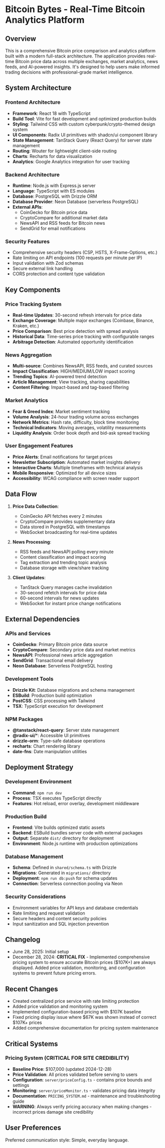 # Bitcoin Bytes - Real-Time Bitcoin Analytics Platform

## Overview

This is a comprehensive Bitcoin price comparison and analytics platform built with a modern full-stack architecture. The application provides real-time Bitcoin price data across multiple exchanges, market analytics, news feeds, and AI-powered insights. It's designed to help users make informed trading decisions with professional-grade market intelligence.

## System Architecture

### Frontend Architecture
- **Framework**: React 18 with TypeScript
- **Build Tool**: Vite for fast development and optimized production builds
- **Styling**: Tailwind CSS with custom cyberpunk/crypto-themed design system
- **UI Components**: Radix UI primitives with shadcn/ui component library
- **State Management**: TanStack Query (React Query) for server state management
- **Routing**: Wouter for lightweight client-side routing
- **Charts**: Recharts for data visualization
- **Analytics**: Google Analytics integration for user tracking

### Backend Architecture
- **Runtime**: Node.js with Express.js server
- **Language**: TypeScript with ES modules
- **Database**: PostgreSQL with Drizzle ORM
- **Database Provider**: Neon Database (serverless PostgreSQL)
- **External APIs**: 
  - CoinGecko for Bitcoin price data
  - CryptoCompare for additional market data
  - NewsAPI and RSS feeds for Bitcoin news
  - SendGrid for email notifications

### Security Features
- Comprehensive security headers (CSP, HSTS, X-Frame-Options, etc.)
- Rate limiting on API endpoints (100 requests per minute per IP)
- Input validation with Zod schemas
- Secure external link handling
- CORS protection and content type validation

## Key Components

### Price Tracking System
- **Real-time Updates**: 30-second refresh intervals for price data
- **Exchange Coverage**: Multiple major exchanges (Coinbase, Binance, Kraken, etc.)
- **Price Comparison**: Best price detection with spread analysis
- **Historical Data**: Time-series price tracking with configurable ranges
- **Arbitrage Detection**: Automated opportunity identification

### News Aggregation
- **Multi-source**: Combines NewsAPI, RSS feeds, and curated sources
- **Impact Classification**: HIGH/MEDIUM/LOW impact scoring
- **Trending Topics**: AI-powered trend detection
- **Article Management**: View tracking, sharing capabilities
- **Content Filtering**: Impact-based and tag-based filtering

### Market Analytics
- **Fear & Greed Index**: Market sentiment tracking
- **Volume Analysis**: 24-hour trading volume across exchanges
- **Network Metrics**: Hash rate, difficulty, block time monitoring
- **Technical Indicators**: Moving averages, volatility measurements
- **Liquidity Analysis**: Order book depth and bid-ask spread tracking

### User Engagement Features
- **Price Alerts**: Email notifications for target prices
- **Newsletter Subscription**: Automated market insights delivery
- **Interactive Charts**: Multiple timeframes with technical analysis
- **Mobile Responsive**: Optimized for all device sizes
- **Accessibility**: WCAG compliance with screen reader support

## Data Flow

1. **Price Data Collection**:
   - CoinGecko API fetches every 2 minutes
   - CryptoCompare provides supplementary data
   - Data stored in PostgreSQL with timestamps
   - WebSocket broadcasting for real-time updates

2. **News Processing**:
   - RSS feeds and NewsAPI polling every minute
   - Content classification and impact scoring
   - Tag extraction and trending topic analysis
   - Database storage with view/share tracking

3. **Client Updates**:
   - TanStack Query manages cache invalidation
   - 30-second refetch intervals for price data
   - 60-second intervals for news updates
   - WebSocket for instant price change notifications

## External Dependencies

### APIs and Services
- **CoinGecko**: Primary Bitcoin price data source
- **CryptoCompare**: Secondary price data and market metrics
- **NewsAPI**: Professional news article aggregation
- **SendGrid**: Transactional email delivery
- **Neon Database**: Serverless PostgreSQL hosting

### Development Tools
- **Drizzle Kit**: Database migrations and schema management
- **ESBuild**: Production build optimization
- **PostCSS**: CSS processing with Tailwind
- **TSX**: TypeScript execution for development

### NPM Packages
- **@tanstack/react-query**: Server state management
- **@radix-ui/***: Accessible UI primitives
- **drizzle-orm**: Type-safe database operations
- **recharts**: Chart rendering library
- **date-fns**: Date manipulation utilities

## Deployment Strategy

### Development Environment
- **Command**: `npm run dev`
- **Process**: TSX executes TypeScript directly
- **Features**: Hot reload, error overlay, development middleware

### Production Build
- **Frontend**: Vite builds optimized static assets
- **Backend**: ESBuild bundles server code with external packages
- **Output**: Separate `dist/` directory for deployment
- **Environment**: Node.js runtime with production optimizations

### Database Management
- **Schema**: Defined in `shared/schema.ts` with Drizzle
- **Migrations**: Generated in `migrations/` directory
- **Deployment**: `npm run db:push` for schema updates
- **Connection**: Serverless connection pooling via Neon

### Security Considerations
- Environment variables for API keys and database credentials
- Rate limiting and request validation
- Secure headers and content security policies
- Input sanitization and SQL injection prevention

## Changelog
- June 28, 2025: Initial setup
- December 28, 2024: **CRITICAL FIX** - Implemented comprehensive pricing system to ensure accurate Bitcoin prices ($107K+) are always displayed. Added price validation, monitoring, and configuration systems to prevent future pricing errors.

## Recent Changes
- Created centralized price service with rate limiting protection
- Added price validation and monitoring system
- Implemented configuration-based pricing with $107K baseline
- Fixed pricing display issue where $67K was shown instead of correct $107K+ prices
- Added comprehensive documentation for pricing system maintenance

## Critical Systems

### Pricing System (CRITICAL FOR SITE CREDIBILITY)
- **Baseline Price**: $107,000 (updated 2024-12-28)
- **Price Validation**: All prices validated before serving to users
- **Configuration**: `server/priceConfig.ts` - contains price bounds and settings
- **Monitoring**: `server/priceMonitor.ts` - validates pricing data integrity
- **Documentation**: `PRICING_SYSTEM.md` - maintenance and troubleshooting guide
- **WARNING**: Always verify pricing accuracy when making changes - incorrect prices damage site credibility

## User Preferences

Preferred communication style: Simple, everyday language.